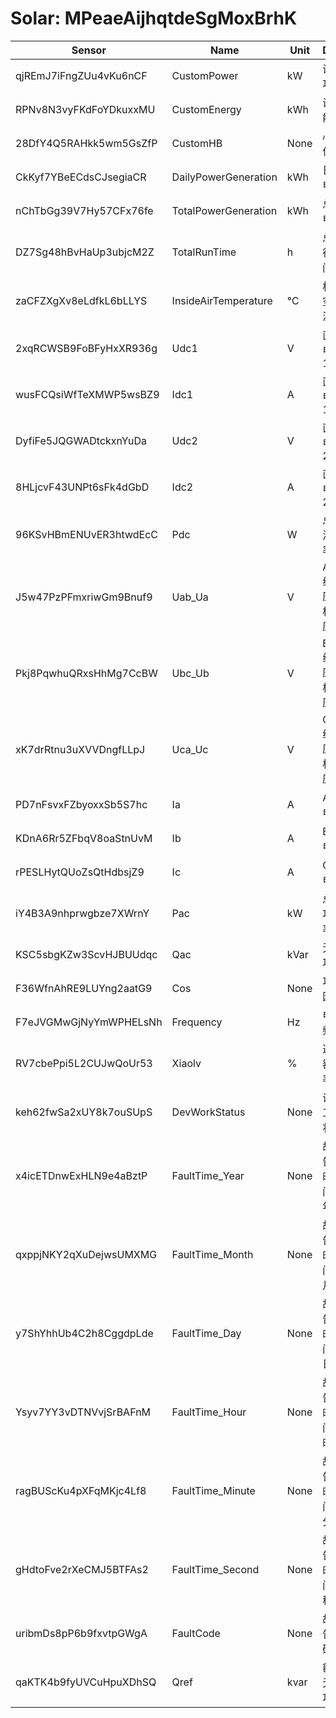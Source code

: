 # Solar: MPeaeAijhqtdeSgMoxBrhK

| Sensor                 | Name                 | Unit | Desc          | DisplayType |
| ---------------------- | -------------------- | ---- | ------------- | ----------- |
|qjREmJ7iFngZUu4vKu6nCF|CustomPower|kW|设备功率|num|
|RPNv8N3vyFKdFoYDkuxxMU|CustomEnergy|kWh|设备能量|num|
|28DfY4Q5RAHkk5wm5GsZfP|CustomHB|None|心跳信号|num|
|CkKyf7YBeECdsCJsegiaCR|DailyPowerGeneration|kWh|日发电量|line|
|nChTbGg39V7Hy57CFx76fe|TotalPowerGeneration|kWh|总发电量|line|
|DZ7Sg48hBvHaUp3ubjcM2Z|TotalRunTime|h|总运行时间|num|
|zaCFZXgXv8eLdfkL6bLLYS|InsideAirTemperature|℃|机内空气温度|line|
|2xqRCWSB9FoBFyHxXR936g|Udc1|V|直流电压1|num|
|wusFCQsiWfTeXMWP5wsBZ9|Idc1|A|直流电流1|num|
|DyfiFe5JQGWADtckxnYuDa|Udc2|V|直流电压2|num|
|8HLjcvF43UNPt6sFk4dGbD|Idc2|A|直流电流2|num|
|96KSvHBmENUvER3htwdEcC|Pdc|W|总直流功率|num|
|J5w47PzPFmxriwGm9Bnuf9|Uab_Ua|V|A-B 线电压/A 相电压|num|
|Pkj8PqwhuQRxsHhMg7CcBW|Ubc_Ub|V|B-C 线电压/B 相电压|num|
|xK7drRtnu3uXVVDngfLLpJ|Uca_Uc|V|C-A 线电压/C 相电压|num|
|PD7nFsvxFZbyoxxSb5S7hc|Ia|A|A 相电流|num|
|KDnA6Rr5ZFbqV8oaStnUvM|Ib|A|B 相电流|num|
|rPESLHytQUoZsQtHdbsjZ9|Ic|A|C 相电流|num|
|iY4B3A9nhprwgbze7XWrnY|Pac|kW|总有功功率|num|
|KSC5sbgKZw3ScvHJBUUdqc|Qac|kVar|无功功率|num|
|F36WfnAhRE9LUYng2aatG9|Cos|None|功率因数|num|
|F7eJVGMwGjNyYmWPHELsNh|Frequency|Hz|电网频率|num|
|RV7cbePpi5L2CUJwQoUr53|Xiaolv|%|逆变器效率|num|
|keh62fwSa2xUY8k7ouSUpS|DevWorkStatus|None|设备工作状态|num|
|x4icETDnwExHLN9e4aBztP|FaultTime_Year|None|故障告警时间：年|num|
|qxppjNKY2qXuDejwsUMXMG|FaultTime_Month|None|故障告警时间：月|num|
|y7ShYhhUb4C2h8CggdpLde|FaultTime_Day|None|故障告警时间：日|num|
|Ysyv7YY3vDTNVvjSrBAFnM|FaultTime_Hour|None|故障告警时间：时|num|
|ragBUScKu4pXFqMKjc4Lf8|FaultTime_Minute|None|故障告警时间：分|num|
|gHdtoFve2rXeCMJ5BTFAs2|FaultTime_Second|None|故障告警时间：秒|num|
|uribmDs8pP6b9fxvtpGWgA|FaultCode|None|故障告警码|num|
|qaKTK4b9fyUVCuHpuXDhSQ|Qref|kvar|额定无功功率|num|